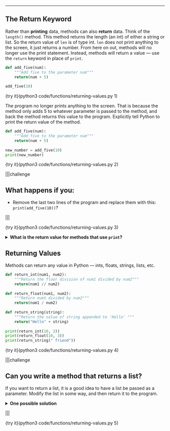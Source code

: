 ----------

## The Return Keyword

Rather than **printing** data, methods can also **return** data. Think of the `length()` method. This method returns the length (an int) of either a string or list. So the return value of `len` is of type int. `len` does not print anything to the screen, it just returns a number. From here on out, methods will no longer use the print statement. Instead, methods will return a value — use the `return` keyword in place of `print`.

```python
def add_five(num):
    """Add five to the parameter num"""
    return(num + 5)
  
add_five(10)
```

{try it}(python3 code/functions/returning-values.py 1)

The program no longer prints anything to the screen. That is because the method only adds 5 to whatever parameter is passed to the method, and back the method returns this value to the program. Explicitly tell Python to print the return value of the method.

```python
def add_five(num):
    """Add five to the parameter num"""
    return(num + 5)
  
new_number = add_five(10)
print(new_number)
```

{try it}(python3 code/functions/returning-values.py 2)

|||challenge
## What happens if you:
* Remove the last two lines of the program and replace them with this: `print(add_five(10))`?

|||

{try it}(python3 code/functions/returning-values.py 3)

<details>
  <summary><strong>What is the return value for methods that use <code>print</code>?</strong></summary>
  If every method in Python has a return value, what is the return value for methods that use <code>print</code>? The keyword <code>return</code> is not used, so you cannot see if it returns a string, a float, a list, etc. Methods that use <code>print</code> instead of <code>return</code> have a special return value called <code>NoneType</code>. Enter the code below to see the return type of the print statement as compared to the return value of the <code>len</code> method.
  
  ```python
  def print_hello():
      '''Prints the string Hello'''
      print('Hello')
  
  print(type(print_hello()))
  print(type(len('Hello')))
  ```
  
</details>

## Returning Values

Methods can return any value in Python — ints, floats, strings, lists, etc.

```python
def return_int(num1, num2):
    """Return the floor division of num1 divided by num2"""
    return(num1 // num2)
  
def return_float(num1, num2):
    """Return num1 divided by num2"""
    return(num1 / num2)
  
def return_string(string):
    """Return the value of string appended to 'Hello' """
    return("Hello" + string)
  
print(return_int(10, 3))
print(return_float(10, 3))
print(return_string(" friend"))
```

{try it}(python3 code/functions/returning-values.py 4)

|||challenge
## Can you write a method that returns a list?
If you want to return a list, it is a good idea to have a list be passed as a parameter. Modify the list in some way, and then return it to the program.
<details>
  <summary><strong>One possible solution</strong></summary>
  The code below takes a list of numbers as a parameter. Each element of the list is multiplied by 5, and the new list is returned.
  
  ```python
  def mult_by_5(my_list):
      '''Takes a list of ints and returns a new
      list where each element is multiplied by 5'''
      new_list = []
      for elem in my_list:
          new_list.append(elem * 5)
      return new_list
  
  print(mult_by_5([1, 2, 3, 4, 5]))
  ```
  
</details>

|||

{try it}(python3 code/functions/returning-values.py 5)


